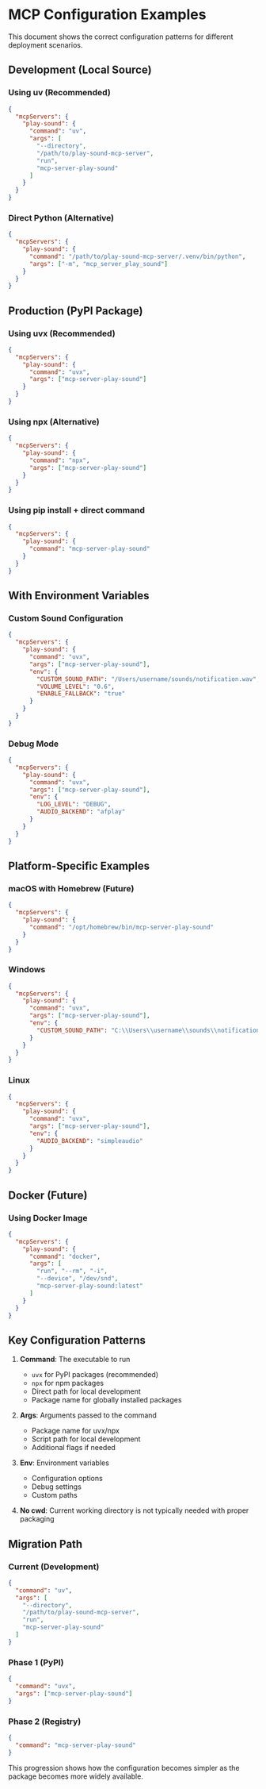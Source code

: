 # MCP Configuration Examples

This document shows the correct configuration patterns for different deployment scenarios.

## Development (Local Source)

### Using uv (Recommended)
```json
{
  "mcpServers": {
    "play-sound": {
      "command": "uv",
      "args": [
        "--directory",
        "/path/to/play-sound-mcp-server",
        "run",
        "mcp-server-play-sound"
      ]
    }
  }
}
```

### Direct Python (Alternative)
```json
{
  "mcpServers": {
    "play-sound": {
      "command": "/path/to/play-sound-mcp-server/.venv/bin/python",
      "args": ["-m", "mcp_server_play_sound"]
    }
  }
}
```

## Production (PyPI Package)

### Using uvx (Recommended)
```json
{
  "mcpServers": {
    "play-sound": {
      "command": "uvx",
      "args": ["mcp-server-play-sound"]
    }
  }
}
```

### Using npx (Alternative)
```json
{
  "mcpServers": {
    "play-sound": {
      "command": "npx",
      "args": ["mcp-server-play-sound"]
    }
  }
}
```

### Using pip install + direct command
```json
{
  "mcpServers": {
    "play-sound": {
      "command": "mcp-server-play-sound"
    }
  }
}
```

## With Environment Variables

### Custom Sound Configuration
```json
{
  "mcpServers": {
    "play-sound": {
      "command": "uvx",
      "args": ["mcp-server-play-sound"],
      "env": {
        "CUSTOM_SOUND_PATH": "/Users/username/sounds/notification.wav",
        "VOLUME_LEVEL": "0.6",
        "ENABLE_FALLBACK": "true"
      }
    }
  }
}
```

### Debug Mode
```json
{
  "mcpServers": {
    "play-sound": {
      "command": "uvx",
      "args": ["mcp-server-play-sound"],
      "env": {
        "LOG_LEVEL": "DEBUG",
        "AUDIO_BACKEND": "afplay"
      }
    }
  }
}
```

## Platform-Specific Examples

### macOS with Homebrew (Future)
```json
{
  "mcpServers": {
    "play-sound": {
      "command": "/opt/homebrew/bin/mcp-server-play-sound"
    }
  }
}
```

### Windows
```json
{
  "mcpServers": {
    "play-sound": {
      "command": "uvx",
      "args": ["mcp-server-play-sound"],
      "env": {
        "CUSTOM_SOUND_PATH": "C:\\Users\\username\\sounds\\notification.wav"
      }
    }
  }
}
```

### Linux
```json
{
  "mcpServers": {
    "play-sound": {
      "command": "uvx",
      "args": ["mcp-server-play-sound"],
      "env": {
        "AUDIO_BACKEND": "simpleaudio"
      }
    }
  }
}
```

## Docker (Future)

### Using Docker Image
```json
{
  "mcpServers": {
    "play-sound": {
      "command": "docker",
      "args": [
        "run", "--rm", "-i",
        "--device", "/dev/snd",
        "mcp-server-play-sound:latest"
      ]
    }
  }
}
```

## Key Configuration Patterns

1. **Command**: The executable to run
   - `uvx` for PyPI packages (recommended)
   - `npx` for npm packages
   - Direct path for local development
   - Package name for globally installed packages

2. **Args**: Arguments passed to the command
   - Package name for uvx/npx
   - Script path for local development
   - Additional flags if needed

3. **Env**: Environment variables
   - Configuration options
   - Debug settings
   - Custom paths

4. **No cwd**: Current working directory is not typically needed with proper packaging

## Migration Path

### Current (Development)
```json
{
  "command": "uv",
  "args": [
    "--directory",
    "/path/to/play-sound-mcp-server",
    "run",
    "mcp-server-play-sound"
  ]
}
```

### Phase 1 (PyPI)
```json
{
  "command": "uvx",
  "args": ["mcp-server-play-sound"]
}
```

### Phase 2 (Registry)
```json
{
  "command": "mcp-server-play-sound"
}
```

This progression shows how the configuration becomes simpler as the package becomes more widely available.
